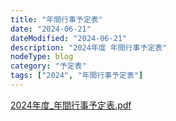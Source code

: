 ```yaml
---
title: "年間行事予定表"
date: "2024-06-21"
dateModified: "2024-06-21"
description: "2024年度 年間行事予定表"
nodeType: blog
category: "予定表"
tags: ["2024", "年間行事予定表"]
---
```


<a href="/doc/2024年度_年間行事予定表.pdf" target="_blank">2024年度_年間行事予定表.pdf</a>
